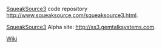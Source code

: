 [SqueakSource3](http://news.squeak.org/2011/04/28/squeaksource-3-beta-available/) code repository http://www.squeaksource.com/squeaksource3.html.

[SqueakSource3](http://news.squeak.org/2011/04/28/squeaksource-3-beta-available/) Alpha site: http://ss3.gemtalksystems.com.

[Wiki](https://github.com/krono/squeaksource3/wiki/)
